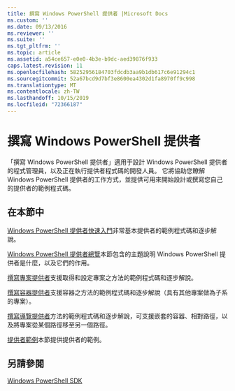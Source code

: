 ```yaml
---
title: 撰寫 Windows PowerShell 提供者 |Microsoft Docs
ms.custom: ''
ms.date: 09/13/2016
ms.reviewer: ''
ms.suite: ''
ms.tgt_pltfrm: ''
ms.topic: article
ms.assetid: a54ce657-e0e0-4b3e-b9dc-aed39876f933
caps.latest.revision: 11
ms.openlocfilehash: 58252956184703fdcdb3aa9b1db617c6e91294c1
ms.sourcegitcommit: 52a67bcd9d7bf3e8600ea4302d1fa8970ff9c998
ms.translationtype: MT
ms.contentlocale: zh-TW
ms.lasthandoff: 10/15/2019
ms.locfileid: "72366187"
---
```

# <a name="writing-a-windows-powershell-provider"></a>撰寫 Windows PowerShell 提供者

「撰寫 Windows PowerShell 提供者」適用于設計 Windows PowerShell 提供者的程式管理員，以及正在執行提供者程式碼的開發人員。 它將協助您瞭解 Windows PowerShell 提供者的工作方式，並提供可用來開始設計或撰寫您自己的提供者的範例程式碼。

## <a name="in-this-section"></a>在本節中

[Windows PowerShell 提供者快速入門](./windows-powershell-provider-quickstart.md)非常基本提供者的範例程式碼和逐步解說。

[Windows PowerShell 提供者總覽](./windows-powershell-provider-overview.md)本節包含的主題說明 Windows PowerShell 提供者是什麼，以及它們的作用。

[撰寫專案提供者](./writing-an-item-provider.md)支援取得和設定專案之方法的範例程式碼和逐步解說。

[撰寫容器提供者](./writing-a-container-provider.md)支援容器之方法的範例程式碼和逐步解說（具有其他專案做為子系的專案）。

[撰寫導覽提供者](./writing-a-navigation-provider.md)方法的範例程式碼和逐步解說，可支援嵌套的容器、相對路徑，以及將專案從某個路徑移至另一個路徑。

[提供者範例](./provider-samples.md)本節提供提供者的範例。

## <a name="see-also"></a>另請參閱

[Windows PowerShell SDK](../windows-powershell-reference.md)